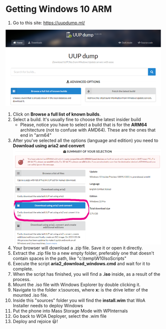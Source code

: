 ﻿# Getting Windows 10 ARM
1. Go to this site: https://uupdump.ml/

 ![Site](GetWoa-Site.png)

1. Click on **Browse a full list of known builds**. 
1. Select a build. It's usually fine to choose the latest insider build
	* Please, notice you have to select a build that is for the **ARM64** architecture (not to confuse with AMD64). These are the ones that end in "arm64"	 
1. After you've selected all the options (language and edition) you need to **Download using aria2 and convert** 
![Download script](GetWoa-DownloadScript.png)
1. Your browser will download a .zip file. Save it or open it directly.
1. Extract the .zip file to a new empty folder, preferably one that doesn't contain spaces in the path, like "c:\temp\W10IsoScripts"
1. Execute the script **aria2_download_windows.cmd** and wait for it to complete.
1. When the script has finished, you will find a **.iso** inside, as a result of the process.
1. Mount the .iso file with Windows Explorer by double clicking it.
1. Navigate to the folder x:\sources, where **x:** is the drive letter of the mounted .iso file.
1. Inside this "sources" folder you will find the **install.wim** that WoA Installer needs to deploy Windows
1. Put the phone into Mass Storage Mode with WPInternals
1. Go back to WOA Deployer, select the .wim file
1. Deploy and rejoice 😃!
